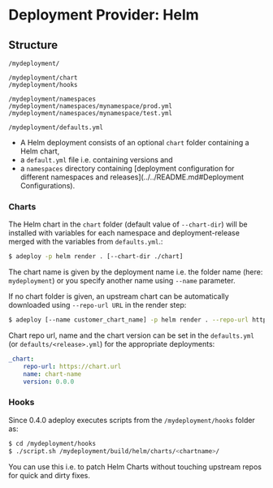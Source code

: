 # Deployment Provider: Helm

## Structure

```
/mydeployment/

/mydeployment/chart
/mydeployment/hooks

/mydeployment/namespaces
/mydeployment/namespaces/mynamespace/prod.yml
/mydeployment/namespaces/mynamespace/test.yml

/mydeployment/defaults.yml
```

* A Helm deployment consists of an optional `chart` folder containing a Helm chart,
* a `default.yml` file i.e. containing versions and
* a `namespaces` directory containing [deployment configuration for different namespaces and releases](../../README.md#Deployment Configurations).

### Charts

The Helm chart in the `chart` folder (default value of `--chart-dir`) will be installed with variables for each namespace and deployment-release merged with the variables from `defaults.yml`.:

```bash
$ adeploy -p helm render . [--chart-dir ./chart]
```

The chart name is given by the deployment name i.e. the folder name (here: `mydeployment`) or you specify another name using
`--name` parameter.

If no chart folder is given, an upstream chart can be automatically downloaded using `--repo-url URL` in the render step:
 
```bash
$ adeploy [--name customer_chart_name] -p helm render . --repo-url https://chart.url
```

Chart repo url, name and the chart version can be set in the `defaults.yml` (or `defaults/<release>.yml`) for the appropriate deployments:

```yaml
_chart:
    repo-url: https://chart.url
    name: chart-name
    version: 0.0.0
```

### Hooks

Since 0.4.0 adeploy executes scripts from the `/mydeployment/hooks` folder as:
```bash
$ cd /mydeployment/hooks
$ ./script.sh /mydeployment/build/helm/charts/<chartname>/
```
You can use this i.e. to patch Helm Charts without touching upstream repos for quick and dirty fixes.